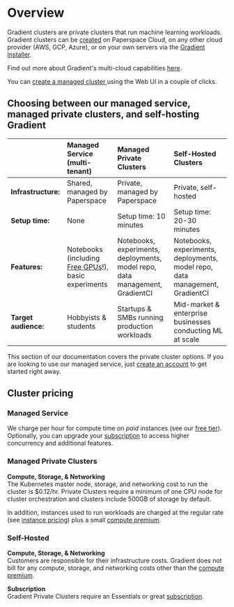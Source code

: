 # Overview

Gradient clusters are private clusters that run machine learning workloads. Gradient clusters can be [created](setup/managed-installation.md) on Paperspace Cloud, on any other cloud provider \(AWS, GCP, Azure\), or on your own servers via the [Gradient Installer](setup/self-hosted-clusters/).

Find out more about Gradient's multi-cloud capabilities [here](https://gradient.paperspace.com/clusters).

You can [create a managed cluster ](https://console.paperspace.com/clusters/create)using the Web UI in a couple of clicks.

## Choosing between our managed service, managed private clusters, and self-hosting Gradient

|  | Managed Service \(multi-tenant\) | Managed Private Clusters | Self-Hosted Clusters |
| :--- | :--- | :--- | :--- |
| **Infrastructure:** | Shared, managed by Paperspace | Private, managed by Paperspace | Private, self-hosted |
| **Setup time:**  | None | Setup time: 10 minutes | Setup time: 20-30 minutes |
| **Features:**  | Notebooks \(including [Free GPUs](../../more/instance-types/free-instances.md)!\), basic experiments | Notebooks, experiments, deployments, model repo, data management, GradientCI | Notebooks, experiments, deployments, model repo, data management, GradientCI |
| **Target audience:**  | Hobbyists & students | Startups & SMBs running production workloads | Mid-market & enterprise businesses conducting ML at scale |

This section of our documentation covers the private cluster options.  If you are looking to use our managed service, just [create an account](https://console.paperspace.com/signup?gradient=true) to get started right away. 

## Cluster pricing

### Managed Service

We charge per hour for compute time on _paid_ instances \(see our [free tier](../../more/instance-types/free-instances.md)\). Optionally, you can upgrade your [subscription](https://gradient.paperspace.com/pricing) to access higher concurrency and additional features. 

### Managed Private Clusters 

**Compute, Storage, & Networking**  
The Kubernetes master node, storage, and networking cost to run the cluster is $0.12/hr. Private Clusters require a minimum of one CPU node for cluster orchestration and clusters include 500GB of storage by default.  

In addition, instances used to run workloads are charged at the regular rate \(see [instance pricing](../../more/instance-types/)\) plus a small [compute premium](https://gradient.paperspace.com/private-cluster-utilization-premium).  

### Self-Hosted

**Compute, Storage, & Networking**  
Customers are responsible for their infrastructure costs. Gradient does not bill for any compute, storage, and networking costs other than the [compute premium](https://gradient.paperspace.com/private-cluster-utilization-premium).  

**Subscription**  
Gradient Private Clusters require an Essentials or great [subscription](https://gradient.paperspace.com/pricing).  

